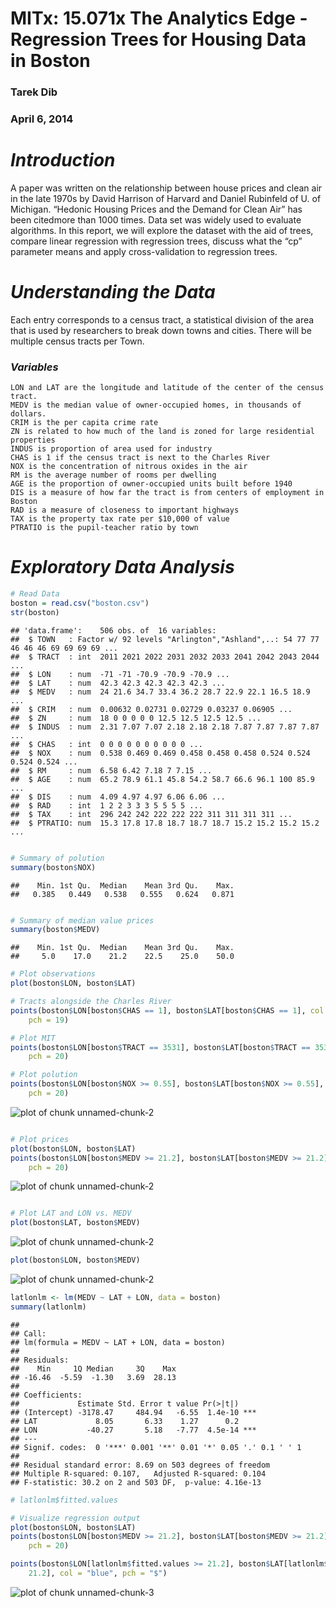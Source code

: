 MITx: 15.071x The Analytics Edge - Regression Trees for Housing Data in Boston
========================================================
### Tarek Dib
### April 6, 2014

# *Introduction*
A paper was written on the relationship between house prices and clean air in the late 1970s by David Harrison of Harvard and Daniel Rubinfeld of U. of Michigan. “Hedonic Housing Prices and the Demand for Clean Air” has been citedmore than 1000 times. Data set was widely used to evaluate algorithms. In this report, we will explore the dataset with the aid of trees, compare linear regression with regression trees, discuss what the “cp” parameter means and apply cross-validation to regression trees.

# *Understanding the Data*
Each entry corresponds to a census tract, a statistical division of the area that is used by researchers to break down towns and cities. There will be multiple census tracts per Town.

### *Variables*
    LON and LAT are the longitude and latitude of the center of the census tract.
    MEDV is the median value of owner-occupied homes, in thousands of dollars.
    CRIM is the per capita crime rate
    ZN is related to how much of the land is zoned for large residential properties
    INDUS is proportion of area used for industry
    CHAS is 1 if the census tract is next to the Charles River
    NOX is the concentration of nitrous oxides in the air
    RM is the average number of rooms per dwelling
    AGE is the proportion of owner-occupied units built before 1940
    DIS is a measure of how far the tract is from centers of employment in Boston
    RAD is a measure of closeness to important highways
    TAX is the property tax rate per $10,000 of value
    PTRATIO is the pupil-teacher ratio by town
# *Exploratory Data Analysis*

```r
# Read Data
boston = read.csv("boston.csv")
str(boston)
```

```
## 'data.frame':	506 obs. of  16 variables:
##  $ TOWN   : Factor w/ 92 levels "Arlington","Ashland",..: 54 77 77 46 46 46 69 69 69 69 ...
##  $ TRACT  : int  2011 2021 2022 2031 2032 2033 2041 2042 2043 2044 ...
##  $ LON    : num  -71 -71 -70.9 -70.9 -70.9 ...
##  $ LAT    : num  42.3 42.3 42.3 42.3 42.3 ...
##  $ MEDV   : num  24 21.6 34.7 33.4 36.2 28.7 22.9 22.1 16.5 18.9 ...
##  $ CRIM   : num  0.00632 0.02731 0.02729 0.03237 0.06905 ...
##  $ ZN     : num  18 0 0 0 0 0 12.5 12.5 12.5 12.5 ...
##  $ INDUS  : num  2.31 7.07 7.07 2.18 2.18 2.18 7.87 7.87 7.87 7.87 ...
##  $ CHAS   : int  0 0 0 0 0 0 0 0 0 0 ...
##  $ NOX    : num  0.538 0.469 0.469 0.458 0.458 0.458 0.524 0.524 0.524 0.524 ...
##  $ RM     : num  6.58 6.42 7.18 7 7.15 ...
##  $ AGE    : num  65.2 78.9 61.1 45.8 54.2 58.7 66.6 96.1 100 85.9 ...
##  $ DIS    : num  4.09 4.97 4.97 6.06 6.06 ...
##  $ RAD    : int  1 2 2 3 3 3 5 5 5 5 ...
##  $ TAX    : int  296 242 242 222 222 222 311 311 311 311 ...
##  $ PTRATIO: num  15.3 17.8 17.8 18.7 18.7 18.7 15.2 15.2 15.2 15.2 ...
```

```r

# Summary of polution
summary(boston$NOX)
```

```
##    Min. 1st Qu.  Median    Mean 3rd Qu.    Max. 
##   0.385   0.449   0.538   0.555   0.624   0.871
```

```r

# Summary of median value prices
summary(boston$MEDV)
```

```
##    Min. 1st Qu.  Median    Mean 3rd Qu.    Max. 
##     5.0    17.0    21.2    22.5    25.0    50.0
```



```r
# Plot observations
plot(boston$LON, boston$LAT)

# Tracts alongside the Charles River
points(boston$LON[boston$CHAS == 1], boston$LAT[boston$CHAS == 1], col = "blue", 
    pch = 19)

# Plot MIT
points(boston$LON[boston$TRACT == 3531], boston$LAT[boston$TRACT == 3531], col = "red", 
    pch = 20)

# Plot polution
points(boston$LON[boston$NOX >= 0.55], boston$LAT[boston$NOX >= 0.55], col = "green", 
    pch = 20)
```

![plot of chunk unnamed-chunk-2](figure/unnamed-chunk-21.png) 

```r

# Plot prices
plot(boston$LON, boston$LAT)
points(boston$LON[boston$MEDV >= 21.2], boston$LAT[boston$MEDV >= 21.2], col = "red", 
    pch = 20)
```

![plot of chunk unnamed-chunk-2](figure/unnamed-chunk-22.png) 

```r

# Plot LAT and LON vs. MEDV
plot(boston$LAT, boston$MEDV)
```

![plot of chunk unnamed-chunk-2](figure/unnamed-chunk-23.png) 

```r
plot(boston$LON, boston$MEDV)
```

![plot of chunk unnamed-chunk-2](figure/unnamed-chunk-24.png) 



```r
latlonlm <- lm(MEDV ~ LAT + LON, data = boston)
summary(latlonlm)
```

```
## 
## Call:
## lm(formula = MEDV ~ LAT + LON, data = boston)
## 
## Residuals:
##    Min     1Q Median     3Q    Max 
## -16.46  -5.59  -1.30   3.69  28.13 
## 
## Coefficients:
##             Estimate Std. Error t value Pr(>|t|)    
## (Intercept) -3178.47     484.94   -6.55  1.4e-10 ***
## LAT             8.05       6.33    1.27      0.2    
## LON           -40.27       5.18   -7.77  4.5e-14 ***
## ---
## Signif. codes:  0 '***' 0.001 '**' 0.01 '*' 0.05 '.' 0.1 ' ' 1 
## 
## Residual standard error: 8.69 on 503 degrees of freedom
## Multiple R-squared: 0.107,	Adjusted R-squared: 0.104 
## F-statistic: 30.2 on 2 and 503 DF,  p-value: 4.16e-13
```

```r
# latlonlm$fitted.values
```



```r
# Visualize regression output
plot(boston$LON, boston$LAT)
points(boston$LON[boston$MEDV >= 21.2], boston$LAT[boston$MEDV >= 21.2], col = "red", 
    pch = 20)

points(boston$LON[latlonlm$fitted.values >= 21.2], boston$LAT[latlonlm$fitted.values >= 
    21.2], col = "blue", pch = "$")
```

![plot of chunk unnamed-chunk-3](figure/unnamed-chunk-3.png) 


